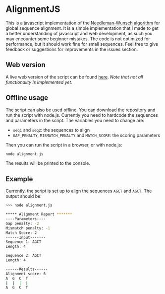 # AlignmentJS

This is a javascript implementation of the [Needleman-Wunsch algorithm](https://en.wikipedia.org/wiki/Needleman–Wunsch_algorithm) for global sequence alignment. It is a simple implementation that I made to get a better understanding of javascript and web development, as such you may encounter some beginner mistakes. The code is not optimized for performance, but it should work fine for small sequences. Feel free to give feedback or suggestions for improvements in the issues section.

## Web version

A live web version of the script can be found [here](). _Note that not all functionality is implemented yet._

## Offline usage

The script can also be used offline. You can download the repository and run the script with node.js.
Currently you need to hardcode the sequences and parameters in the script. The variables you need to change are:

-   `seq1` and `seq2`: the sequences to align
-   `GAP_PENALTY`, `MISMATCH_PENALTY` and `MATCH_SCORE`: the scoring parameters

Then you can run the script in a browser, or with node.js:

```bash
node alignment.js
```

The results will be printed to the console.

## Example

Currently, the script is set up to align the sequences `AGCT` and `AGCT`. The output should be:

```bash
>>> node alignment.js

***** Alignment Report *******
----Parameters----
Gap penalty: -2
Mismatch penalty: -1
Match Score: 2
------Input-------
Sequence 1: AGCT
Length: 4

Sequence 2: AGCT
Length: 4

------Results------
Alignment score: 6
A  G  C  T
|  |  |  |
A  G  C  T
```

